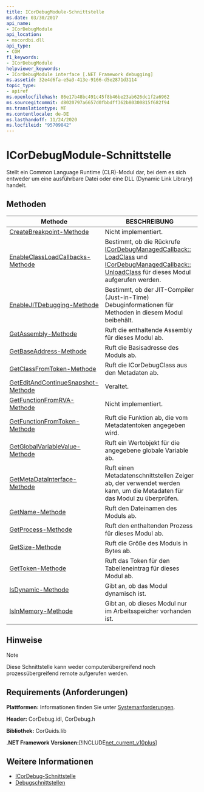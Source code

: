 ```yaml
---
title: ICorDebugModule-Schnittstelle
ms.date: 03/30/2017
api_name:
- ICorDebugModule
api_location:
- mscordbi.dll
api_type:
- COM
f1_keywords:
- ICorDebugModule
helpviewer_keywords:
- ICorDebugModule interface [.NET Framework debugging]
ms.assetid: 32e4d6fa-e5a3-413e-9166-d5e2871d3114
topic_type:
- apiref
ms.openlocfilehash: 86e17b48bc491c45f8b46be23ab626dc1f2a6962
ms.sourcegitcommit: d8020797a6657d0fbbdff362b80300815f682f94
ms.translationtype: MT
ms.contentlocale: de-DE
ms.lasthandoff: 11/24/2020
ms.locfileid: "95709842"
---
```

# <a name="icordebugmodule-interface"></a>ICorDebugModule-Schnittstelle

Stellt ein Common Language Runtime (CLR)-Modul dar, bei dem es sich entweder um eine ausführbare Datei oder eine DLL (Dynamic Link Library) handelt.  
  
## <a name="methods"></a>Methoden  
  
|Methode|BESCHREIBUNG|  
|------------|-----------------|  
|[CreateBreakpoint-Methode](icordebugmodule-createbreakpoint-method.md)|Nicht implementiert.|  
|[EnableClassLoadCallbacks-Methode](icordebugmodule-enableclassloadcallbacks-method.md)|Bestimmt, ob die Rückrufe [ICorDebugManagedCallback:: LoadClass](icordebugmanagedcallback-loadclass-method.md) und [ICorDebugManagedCallback:: UnloadClass](icordebugmanagedcallback-unloadclass-method.md) für dieses Modul aufgerufen werden.|  
|[EnableJITDebugging-Methode](icordebugmodule-enablejitdebugging-method.md)|Bestimmt, ob der JIT-Compiler (Just-in-Time) Debuginformationen für Methoden in diesem Modul beibehält.|  
|[GetAssembly-Methode](icordebugmodule-getassembly-method.md)|Ruft die enthaltende Assembly für dieses Modul ab.|  
|[GetBaseAddress-Methode](icordebugmodule-getbaseaddress-method.md)|Ruft die Basisadresse des Moduls ab.|  
|[GetClassFromToken-Methode](icordebugmodule-getclassfromtoken-method.md)|Ruft die ICorDebugClass aus den Metadaten ab.|  
|[GetEditAndContinueSnapshot-Methode](icordebugmodule-geteditandcontinuesnapshot-method.md)|Veraltet.|  
|[GetFunctionFromRVA-Methode](icordebugmodule-getfunctionfromrva-method.md)|Nicht implementiert.|  
|[GetFunctionFromToken-Methode](icordebugmodule-getfunctionfromtoken-method.md)|Ruft die Funktion ab, die vom Metadatentoken angegeben wird.|  
|[GetGlobalVariableValue-Methode](icordebugmodule-getglobalvariablevalue-method.md)|Ruft ein Wertobjekt für die angegebene globale Variable ab.|  
|[GetMetaDataInterface-Methode](icordebugmodule-getmetadatainterface-method.md)|Ruft einen Metadatenschnittstellen Zeiger ab, der verwendet werden kann, um die Metadaten für das Modul zu überprüfen.|  
|[GetName-Methode](icordebugmodule-getname-method.md)|Ruft den Dateinamen des Moduls ab.|  
|[GetProcess-Methode](icordebugmodule-getprocess-method.md)|Ruft den enthaltenden Prozess für dieses Modul ab.|  
|[GetSize-Methode](icordebugmodule-getsize-method.md)|Ruft die Größe des Moduls in Bytes ab.|  
|[GetToken-Methode](icordebugmodule-gettoken-method.md)|Ruft das Token für den Tabelleneintrag für dieses Modul ab.|  
|[IsDynamic-Methode](icordebugmodule-isdynamic-method.md)|Gibt an, ob das Modul dynamisch ist.|  
|[IsInMemory-Methode](icordebugmodule-isinmemory-method.md)|Gibt an, ob dieses Modul nur im Arbeitsspeicher vorhanden ist.|  
  
## <a name="remarks"></a>Hinweise  
  
> [!NOTE]
> Diese Schnittstelle kann weder computerübergreifend noch prozessübergreifend remote aufgerufen werden.  
  
## <a name="requirements"></a>Requirements (Anforderungen)  

 **Plattformen:** Informationen finden Sie unter [Systemanforderungen](../../get-started/system-requirements.md).  
  
 **Header:** CorDebug.idl, CorDebug.h  
  
 **Bibliothek:** CorGuids.lib  
  
 **.NET Framework Versionen:**[!INCLUDE[net_current_v10plus](../../../../includes/net-current-v10plus-md.md)]  
  
## <a name="see-also"></a>Weitere Informationen

- [ICorDebug-Schnittstelle](icordebug-interface.md)
- [Debugschnittstellen](debugging-interfaces.md)
